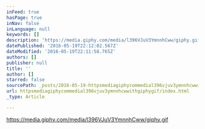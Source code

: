 ```yaml
---
inFeed: true
hasPage: true
inNav: false
inLanguage: null
keywords: []
description: 'https://media.giphy.com/media/l396VJuV3YmnnhCww/giphy.gif'
datePublished: '2016-05-19T22:12:02.567Z'
dateModified: '2016-05-19T22:11:58.765Z'
authors: []
publisher: null
title: ''
author: []
starred: false
sourcePath: _posts/2016-05-19-httpsmediagiphycommedial396vjuv3ymnnhcwwithgiphygif.md
url: httpsmediagiphycommedial396vjuv3ymnnhcwwithgiphygif/index.html
_type: Article

---
```

https://media.giphy.com/media/l396VJuV3YmnnhCww/giphy.gif